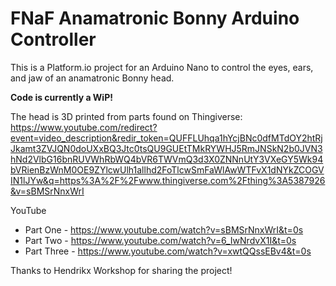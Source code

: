 # FNaF Anamatronic Bonny Arduino Controller

This is a Platform.io project for an Arduino Nano to control the eyes, ears, and jaw of an anamatronic Bonny head.

**Code is currently a WiP!**

The head is 3D printed from parts found on Thingiverse: https://www.youtube.com/redirect?event=video_description&redir_token=QUFFLUhqa1hYcjBNc0dfMTdOY2htRjJkamt3ZVJQN0doUXxBQ3Jtc0tsQU9GUEtTMkRYWHJ5RmJNSkN2b0JVN3hNd2VlbG16bnRUVWhRbWQ4bVR6TWVmQ3d3X0ZNNnUtY3VXeGY5Wk94bVRienBzWnM0OE9ZYlcwUlh1allhd2FoTlcwSmFaWlAwWTFvX1dNYkZCOGVIN1lJYw&q=https%3A%2F%2Fwww.thingiverse.com%2Fthing%3A5387926&v=sBMSrNnxWrI

YouTube

* Part One - https://www.youtube.com/watch?v=sBMSrNnxWrI&t=0s
* Part Two - https://www.youtube.com/watch?v=6_IwNrdvX1I&t=0s
* Part Three - https://www.youtube.com/watch?v=xwtQQssEBv4&t=0s

Thanks to Hendrikx Workshop for sharing the project!
